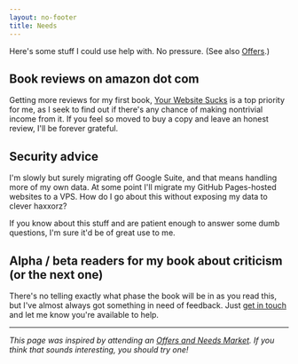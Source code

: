 ```yaml
---
layout: no-footer
title: Needs
---
```


Here's some stuff I could use help with. No pressure. (See also [Offers](/offers).)

## Book reviews on amazon dot com

Getting more reviews for my first book, [Your Website Sucks](https://www.amazon.com/dp/B0BVSXB5W7) is a top priority for me, as I seek to find out if there's any chance of making nontrivial income from it. If you feel so moved to buy a copy and leave an honest review, I'll be forever grateful.

## Security advice

I'm slowly but surely migrating off Google Suite, and that means handling more of my own data. At some point I'll migrate my GitHub Pages-hosted websites to a VPS. How do I go about this without exposing my data to clever haxxorz?

If you know about this stuff and are patient enough to answer some dumb questions, I'm sure it'd be of great use to me.

## Alpha / beta readers for my book about criticism (or the next one)

There's no telling exactly what phase the book will be in as you read this, but I've almost always got something in need of feedback. Just [get in touch](/contact) and let me know you're available to help.

---

_This page was inspired by attending an [Offers and Needs Market](https://offersandneeds.com/). If you think that sounds interesting, you should try one!_
